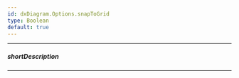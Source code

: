 ```yaml
---
id: dxDiagram.Options.snapToGrid
type: Boolean
default: true
---
```

---
##### shortDescription

---

